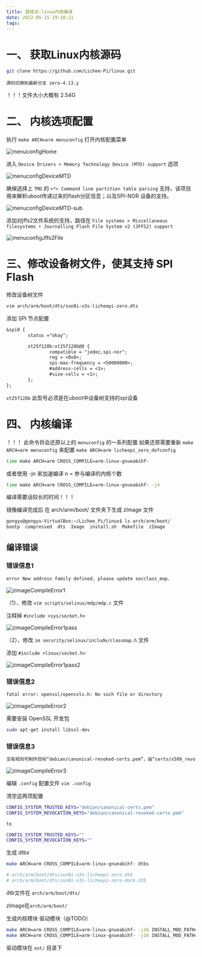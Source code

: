 ```yaml
---
title: 荔枝派-linux内核编译
date: 2022-05-15 19:18:21
tags:
---
```


# 一、 获取Linux内核源码

```bash
git clone https://github.com/Lichee-Pi/linux.git
```

`源码切换到最新分支 zero-4.13.y`

！！！文件大小大概有 2.54G

# 二、 内核选项配置

执行 `make ARCH=arm menuconfig` 打开内核配置菜单

![menuconfigHome](/Dom/imgs/2022_04_07/menuconfigHome.png)

进入 `Device Drivers > Memory Technology Device (MTD) support` 选项

![menuconfigDeviceMTD](/Dom/imgs/2022_04_07/menuconfigDeviceMTD.png)

确保选择上 `TMD` 的 `<*> Command line partition table parsing`  支持，该项目用来解析uboot传递过来的flash分区信息；以及SPI-NOR 设备的支持。

![menuconfigDeviceMTD-sub](/Dom/imgs/2022_04_07/menuconfigDeviceMTD-sub.png)

添加对jffs2文件系统的支持，路径在 `File systems > Miscellaneous filesystems ‣ Journalling Flash File System v2 (JFFS2) support`

![menuconfigJffs2File](/Dom/imgs/2022_04_07/menuconfigJffs2File.png)

# 三、修改设备树文件，使其支持 SPI Flash

修改设备树文件

```bash
vim arch/arm/boot/dts/sun8i-v3s-licheepi-zero.dts
```

添加 SPI 节点配置

```dtd
&spi0 {
        status ="okay";

        xt25f128b:xt25f128b@0 {
                compatible = "jedec,spi-nor";
                reg = <0x0>;
                spi-max-frequency = <50000000>;
                #address-cells = <1>;
                #size-cells = <1>;
        };
};
```

`xt25f128b` 此型号必须是在uboot中设备树支持的spi设备

# 四、 内核编译

！！！ 此命令将会还原以上的 `menuconfig` 的一系列配置  如果还原需要重新 `make ARCH=arm menuconfig` 来配置 `make ARCH=arm licheepi_zero_defconfig `

```bash
time make ARCH=arm CROSS_COMPILE=arm-linux-gnueabihf-
```

或者使用 -jn 来加速编译 n = 参与编译的内核个数

```bash
time make ARCH=arm CROSS_COMPILE=arm-linux-gnueabihf- -j4
```

编译需要话较长的时间！！！

镜像编译完成后  在 arch/arm/boot/ 文件夹下生成 zImage 文件

```bash
gongyu@gongyu-VirtualBox:~/Lichee_Pi/linux$ ls arch/arm/boot/
bootp  compressed  dts  Image  install.sh  Makefile  zImage
```

## 编译错误

### 错误信息1

```bash
error New address family defined, please update secclass_map.
```

![zimageCompileError1](/Dom/imgs/2022_04_07/zimageCompileError1.png)

（1）、修改 `vim scripts/selinux/mdp/mdp.c` 文件

注释掉 `#include <sys/socket.h>`

![zimageCompileError1pass](/Dom/imgs/2022_04_07/zimageCompileError1pass.png)

（2）、修改 `im security/selinux/include/classmap.h` 文件

添加 `#include <linux/socket.h>`

![zimageCompileError1pass2](/Dom/imgs/2022_04_07/zimageCompileError1pass2.png)

### 错误信息2

```bash
fatal error: openssl/opensslv.h: No such file or directory
```

![zimageCompileError2](/Dom/imgs/2022_04_07/zimageCompileError2.png)

需要安装 OpenSSL 开发包

```bash
sudo apt-get install libssl-dev
```

### 错误信息3

```bash
没有规则可制作目标“debian/canonical-revoked-certs.pem”，由“certs/x509_revocation_list” 需求。 停止。
```

![zimageCompileError3](/Dom/imgs/2022_04_07/zimageCompileError3.png)

编辑 `.config` 配置文件 `vim .config`

清空这两项配置

```bash
CONFIG_SYSTEM_TRUSTED_KEYS="debian/canonical-certs.pem"
CONFIG_SYSTEM_REVOCATION_KEYS="debian/canonical-revoked-certs.pem"

to

CONFIG_SYSTEM_TRUSTED_KEYS=""
CONFIG_SYSTEM_REVOCATION_KEYS=""
```

生成 dtbs

```bash
make ARCH=arm CROSS_COMPILE=arm-linux-gnueabihf- dtbs

# arch/arm/boot/dts/sun8i-v3s-licheepi-zero.dtb
# arch/arm/boot/dts/sun8i-v3s-licheepi-zero-dock.dtb
```

dtb文件在 `arch/arm/boot/dts/`

zImage在`arch/arm/boot/`

生成内核模块 驱动模块（@TODO）

```bash
make ARCH=arm CROSS_COMPILE=arm-linux-gnueabihf- -j16 INSTALL_MOD_PATH=out modules
make ARCH=arm CROSS_COMPILE=arm-linux-gnueabihf- -j16 INSTALL_MOD_PATH=out modules_install
```

驱动模块在 `out/` 目录下

